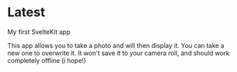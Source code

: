 # Latest

My first SvelteKit app

This app allows you to take a photo and will then display it. You can take a new one to overwrite it. It won't save it to your camera roll, and should work completely offline (i hope!)